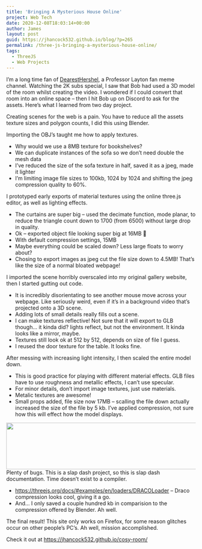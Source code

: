 ```yaml
---
title: 'Bringing A Mysterious House Online'
project: Web Tech
date: 2020-12-08T18:03:14+00:00
author: James
layout: post
guid: https://jhancock532.github.io/blog/?p=265
permalink: /three-js-bringing-a-mysterious-house-online/
tags:
  - ThreeJS
  - Web Projects
---
```

I&#8217;m a long time fan of [DearestHershel](https://www.youtube.com/channel/UCJneOHw09N_K1eXmtEWSgBA), a Professor Layton fan meme channel. Watching the 2K subs special, I saw that Bob had used a 3D model of the room whilst creating the video. I wondered if I could convert that room into an online space &#8211; then I hit Bob up on Discord to ask for the assets. Here&#8217;s what I learned from two day project.

Creating scenes for the web is a pain. You have to reduce all the assets texture sizes and polygon counts, I did this using Blender.

<img loading="lazy" src="https://jhancock532.github.io/blog/wp-content/uploads/2020/12/bobs-model-early-import-1024x527.jpg" alt="" class="wp-image-266" srcset="https://jhancock532.github.io/blog/wp-content/uploads/2020/12/bobs-model-early-import-1024x527.jpg 1024w, https://jhancock532.github.io/blog/wp-content/uploads/2020/12/bobs-model-early-import-300x154.jpg 300w, https://jhancock532.github.io/blog/wp-content/uploads/2020/12/bobs-model-early-import-768x395.jpg 768w, https://jhancock532.github.io/blog/wp-content/uploads/2020/12/bobs-model-early-import-1536x790.jpg 1536w, https://jhancock532.github.io/blog/wp-content/uploads/2020/12/bobs-model-early-import.jpg 1920w" sizes="(max-width: 767px) 89vw, (max-width: 1000px) 54vw, (max-width: 1071px) 543px, 580px" />Importing the OBJ&#8217;s taught me how to apply textures.

  * Why would we use a 8MB texture for bookshelves?
  * We can duplicate instances of the sofa so we don&#8217;t need double the mesh data
  * I&#8217;ve reduced the size of the sofa texture in half, saved it as a jpeg, made it lighter
  * I&#8217;m limiting image file sizes to 100kb, 1024 by 1024 and shifting the jpeg compression quality to 60%.

<img loading="lazy" src="https://jhancock532.github.io/blog/wp-content/uploads/2020/12/prototyping-in-the-threejs-editor-1024x576.jpg" alt="" class="wp-image-267" srcset="https://jhancock532.github.io/blog/wp-content/uploads/2020/12/prototyping-in-the-threejs-editor-1024x576.jpg 1024w, https://jhancock532.github.io/blog/wp-content/uploads/2020/12/prototyping-in-the-threejs-editor-300x169.jpg 300w, https://jhancock532.github.io/blog/wp-content/uploads/2020/12/prototyping-in-the-threejs-editor-768x432.jpg 768w, https://jhancock532.github.io/blog/wp-content/uploads/2020/12/prototyping-in-the-threejs-editor-1536x864.jpg 1536w, https://jhancock532.github.io/blog/wp-content/uploads/2020/12/prototyping-in-the-threejs-editor.jpg 1920w" sizes="(max-width: 767px) 89vw, (max-width: 1000px) 54vw, (max-width: 1071px) 543px, 580px" />I prototyped early exports of material textures using the online three.js editor, as well as lighting effects.

  * The curtains are super big &#8211; used the decimate function, mode planar, to reduce the triangle count down to 1700 (from 6500) without large drop in quality.
  * Ok &#8211; exported object file looking super big at 16MB 🙁
  * With default compression settings, 15MB
  * Maybe everything could be scaled down? Less large floats to worry about?
  * Chosing to export images as jpeg cut the file size down to 4.5MB! That&#8217;s like the size of a normal bloated webpage!

<img loading="lazy" src="https://jhancock532.github.io/blog/wp-content/uploads/2020/12/off-scaling-1024x576.jpg" alt="" class="wp-image-268" srcset="https://jhancock532.github.io/blog/wp-content/uploads/2020/12/off-scaling-1024x576.jpg 1024w, https://jhancock532.github.io/blog/wp-content/uploads/2020/12/off-scaling-300x169.jpg 300w, https://jhancock532.github.io/blog/wp-content/uploads/2020/12/off-scaling-768x432.jpg 768w, https://jhancock532.github.io/blog/wp-content/uploads/2020/12/off-scaling-1536x864.jpg 1536w, https://jhancock532.github.io/blog/wp-content/uploads/2020/12/off-scaling.jpg 1920w" sizes="(max-width: 767px) 89vw, (max-width: 1000px) 54vw, (max-width: 1071px) 543px, 580px" />I imported the scene horribly overscaled into my original gallery website, then I started gutting out code.

  * It is incredibly disorientating to see another mouse move across your webpage. Like seriously weird, even if it&#8217;s in a background video that&#8217;s projected onto a 3D scene.
  * Adding lots of small details really fills out a scene.
  * I can make textures reflective! Not sure that it will export to GLB though&#8230; it kinda did? lights reflect, but not the environment. It kinda looks like a mirror, maybe.
  * Textures still look ok at 512 by 512, depends on size of file I guess.
  * I reused the door texture for the table. It looks fine.

<img loading="lazy" src="https://jhancock532.github.io/blog/wp-content/uploads/2020/12/Brilliant-1024x576.jpg" alt="" class="wp-image-269" srcset="https://jhancock532.github.io/blog/wp-content/uploads/2020/12/Brilliant-1024x576.jpg 1024w, https://jhancock532.github.io/blog/wp-content/uploads/2020/12/Brilliant-300x169.jpg 300w, https://jhancock532.github.io/blog/wp-content/uploads/2020/12/Brilliant-768x432.jpg 768w, https://jhancock532.github.io/blog/wp-content/uploads/2020/12/Brilliant-1536x864.jpg 1536w, https://jhancock532.github.io/blog/wp-content/uploads/2020/12/Brilliant.jpg 1920w" sizes="(max-width: 767px) 89vw, (max-width: 1000px) 54vw, (max-width: 1071px) 543px, 580px" />After messing with increasing light intensity, I then scaled the entire model down.

  * This is good practice for playing with different material effects. GLB files have to use roughness and metallic effects, I can&#8217;t use specular.
  * For minor details, don&#8217;t import image textures, just use materials.
  * Metalic textures are awesome!
  * Small props added, file size now 17MB &#8211; scalling the file down actually increased the size of the file by 5 kb. I&#8217;ve applied compression, not sure how this will effect how the model displays.

<img loading="lazy" width="967" height="124" src="https://jhancock532.github.io/blog/wp-content/uploads/2020/12/ive-broken-the-universe.jpg" alt="" class="wp-image-270" srcset="https://jhancock532.github.io/blog/wp-content/uploads/2020/12/ive-broken-the-universe.jpg 967w, https://jhancock532.github.io/blog/wp-content/uploads/2020/12/ive-broken-the-universe-300x38.jpg 300w, https://jhancock532.github.io/blog/wp-content/uploads/2020/12/ive-broken-the-universe-768x98.jpg 768w" sizes="(max-width: 767px) 89vw, (max-width: 1000px) 54vw, (max-width: 1071px) 543px, 580px" />Plenty of bugs. This is a slap dash project, so this is slap dash documentation. Time doesn&#8217;t exist to a compiler.

  * <a rel="noreferrer noopener" target="_blank" href="https://threejs.org/docs/#examples/en/loaders/DRACOLoader">https://threejs.org/docs/#examples/en/loaders/DRACOLoader</a> &#8211; Draco compression looks cool, giving it a go.
  * And&#8230; I only saved a couple hundred kb in comparision to the compression offered by Blender. Ah well.

<img loading="lazy" src="https://jhancock532.github.io/blog/wp-content/uploads/2020/12/project-bob-finale-1024x576.png" alt="" class="wp-image-271" srcset="https://jhancock532.github.io/blog/wp-content/uploads/2020/12/project-bob-finale-1024x576.png 1024w, https://jhancock532.github.io/blog/wp-content/uploads/2020/12/project-bob-finale-300x169.png 300w, https://jhancock532.github.io/blog/wp-content/uploads/2020/12/project-bob-finale-768x432.png 768w, https://jhancock532.github.io/blog/wp-content/uploads/2020/12/project-bob-finale-1536x864.png 1536w, https://jhancock532.github.io/blog/wp-content/uploads/2020/12/project-bob-finale.png 1920w" sizes="(max-width: 767px) 89vw, (max-width: 1000px) 54vw, (max-width: 1071px) 543px, 580px" />The final result! This site only works on Firefox, for some reason glitches occur on other people&#8217;s PC&#8217;s. Ah well, mission accomplished.

Check it out at <https://jhancock532.github.io/cosy-room/>